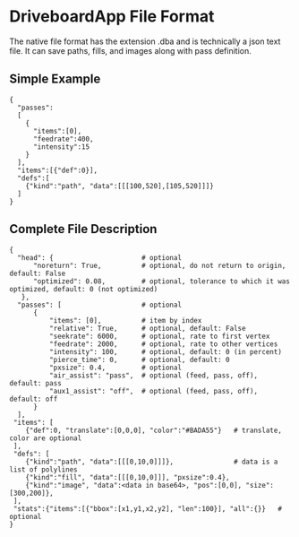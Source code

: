 
DriveboardApp File Format
=========================

The native file format has the extension .dba and is technically a json text file. It can save paths, fills, and images along with pass definition.

Simple Example
--------------
```
{
  "passes":
  [
    {
      "items":[0],
      "feedrate":400,
      "intensity":15
    }
  ],
  "items":[{"def":0}],
  "defs":[
    {"kind":"path", "data":[[[100,520],[105,520]]]}
  ]
}
```

Complete File Description
-------------------------

```
{
  "head": {                      # optional
      "noreturn": True,          # optional, do not return to origin, default: False
      "optimized": 0.08,         # optional, tolerance to which it was optimized, default: 0 (not optimized)
   },
  "passes": [                    # optional
      {
          "items": [0],          # item by index
          "relative": True,      # optional, default: False
          "seekrate": 6000,      # optional, rate to first vertex
          "feedrate": 2000,      # optional, rate to other vertices
          "intensity": 100,      # optional, default: 0 (in percent)
          "pierce_time": 0,      # optional, default: 0
          "pxsize": 0.4,         # optional
          "air_assist": "pass",  # optional (feed, pass, off), default: pass
          "aux1_assist": "off",  # optional (feed, pass, off), default: off
      }
  ],
 "items": [
    {"def":0, "translate":[0,0,0], "color":"#BADA55"}   # translate, color are optional
 ],
 "defs": [
    {"kind":"path", "data":[[[0,10,0]]]},               # data is a list of polylines
    {"kind":"fill", "data":[[[0,10,0]]], "pxsize":0.4},
    {"kind":"image", "data":<data in base64>, "pos":[0,0], "size":[300,200]},
 ],
 "stats":{"items":[{"bbox":[x1,y1,x2,y2], "len":100}], "all":{}}   # optional
}
```
